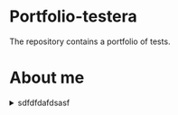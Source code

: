 # Portfolio-testera
The repository contains a portfolio of tests.

# About me
<details>
<summary>sdfdfdafdsasf</summary>
</details>
